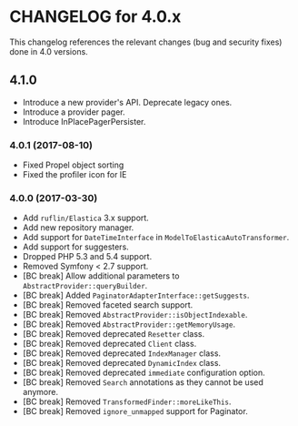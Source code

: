 CHANGELOG for 4.0.x
===================

This changelog references the relevant changes (bug and security fixes) done
in 4.0 versions.

## 4.1.0

* Introduce a new provider's API. Deprecate legacy ones.
* Introduce a provider pager. 
* Introduce InPlacePagerPersister.

### 4.0.1 (2017-08-10)

* Fixed Propel object sorting
* Fixed the profiler icon for IE

### 4.0.0 (2017-03-30)

* Add `ruflin/Elastica` 3.x support.
* Add new repository manager.
* Add support for `DateTimeInterface` in `ModelToElasticaAutoTransformer`.
* Add support for suggesters.
* Dropped PHP 5.3 and 5.4 support.
* Removed Symfony < 2.7 support.
* [BC break] Allow additional parameters to `AbstractProvider::queryBuilder`.
* [BC break] Added `PaginatorAdapterInterface::getSuggests`.
* [BC break] Removed faceted search support.
* [BC break] Removed `AbstractProvider::isObjectIndexable`.
* [BC break] Removed `AbstractProvider::getMemoryUsage`.
* [BC break] Removed deprecated `Resetter` class.
* [BC break] Removed deprecated `Client` class.
* [BC break] Removed deprecated `IndexManager` class.
* [BC break] Removed deprecated `DynamicIndex` class.
* [BC break] Removed deprecated `immediate` configuration option.
* [BC break] Removed `Search` annotations as they cannot be used anymore.
* [BC break] Removed `TransformedFinder::moreLikeThis`.
* [BC break] Removed `ignore_unmapped` support for Paginator.
